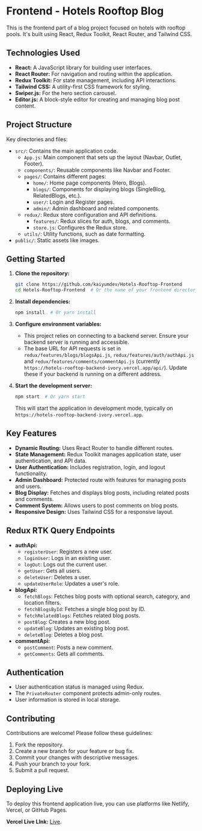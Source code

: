 # Frontend - Hotels Rooftop Blog

This is the frontend part of a blog project focused on hotels with rooftop pools. It's built using React, Redux Toolkit, React Router, and Tailwind CSS.

## Technologies Used

*   **React:** A JavaScript library for building user interfaces.
*   **React Router:** For navigation and routing within the application.
*   **Redux Toolkit:**  For state management, including API interactions.
*   **Tailwind CSS:** A utility-first CSS framework for styling.
*   **Swiper.js:** For the hero section carousel.
*   **Editor.js:** A block-style editor for creating and managing blog post content.

## Project Structure

Key directories and files:

*   `src/`: Contains the main application code.
    *   `App.js`: Main component that sets up the layout (Navbar, Outlet, Footer).
    *   `components/`: Reusable components like Navbar and Footer.
    *   `pages/`: Contains different pages:
        *   `home/`: Home page components (Hero, Blogs).
        *   `blogs/`: Components for displaying blogs (SingleBlog, RelatedBlogs, etc.).
        *   `user/`: Login and Register pages.
        *   `admin/`: Admin dashboard and related components.
    *   `redux/`: Redux store configuration and API definitions.
        *   `features/`:  Redux slices for auth, blogs, and comments.
        *   `store.js`: Configures the Redux store.
    *   `utils/`: Utility functions, such as date formatting.
*   `public/`: Static assets like images.

## Getting Started

1.  **Clone the repository:**

    ```bash
    git clone https://github.com/kaiyumdev/Hotels-Rooftop-Frontend
    cd Hotels-Rooftop-Frontend  # Or the name of your frontend directory
    ```

2.  **Install dependencies:**

    ```bash
    npm install  # Or yarn install
    ```

3.  **Configure environment variables:**

    *   This project relies on connecting to a backend server. Ensure your backend server is running and accessible.
    *   The base URL for API requests is set in `redux/features/blogs/blogsApi.js`, `redux/features/auth/authApi.js` and `redux/features/comments/commentApi.js` (currently `https://hotels-rooftop-backend-ivory.vercel.app/api/`).  Update these if your backend is running on a different address.

4.  **Start the development server:**

    ```bash
    npm start  # Or yarn start
    ```

    This will start the application in development mode, typically on `https://hotels-rooftop-backend-ivory.vercel.app`.

## Key Features

*   **Dynamic Routing:**  Uses React Router to handle different routes.
*   **State Management:** Redux Toolkit manages application state, user authentication, and API data.
*   **User Authentication:** Includes registration, login, and logout functionality.
*   **Admin Dashboard:** Protected route with features for managing posts and users.
*   **Blog Display:** Fetches and displays blog posts, including related posts and comments.
*   **Comment System:** Allows users to post comments on blog posts.
*   **Responsive Design:** Uses Tailwind CSS for a responsive layout.

## Redux RTK Query Endpoints

*   **authApi:**
    *   `registerUser`: Registers a new user.
    *   `loginUser`: Logs in an existing user.
    *   `logOut`: Logs out the current user.
    *   `getUser`: Gets all users.
    *   `deleteUser`: Deletes a user.
    *   `updateUserRole`: Updates a user's role.
*   **blogApi:**
    *   `fetchBlogs`: Fetches blog posts with optional search, category, and location filters.
    *   `fetchBlogsById`: Fetches a single blog post by ID.
    *   `fetchRelatedBlogs`: Fetches related blog posts.
    *   `postBlog`: Creates a new blog post.
    *   `updateBlog`: Updates an existing blog post.
    *   `deleteBlog`: Deletes a blog post.
*   **commentApi:**
    *   `postComment`: Posts a new comment.
    *   `getComments`: Gets all comments.

## Authentication

*   User authentication status is managed using Redux.
*   The `PrivateRouter` component protects admin-only routes.
*   User information is stored in local storage.

## Contributing

Contributions are welcome!  Please follow these guidelines:

1.  Fork the repository.
2.  Create a new branch for your feature or bug fix.
3.  Commit your changes with descriptive messages.
4.  Push your branch to your fork.
5.  Submit a pull request.

## Deploying Live

To deploy this frontend application live, you can use platforms like Netlify, Vercel, or GitHub Pages. 

 **Vercel Live LInk:** [Live](https://hotels-rooftop-frontend.vercel.app).